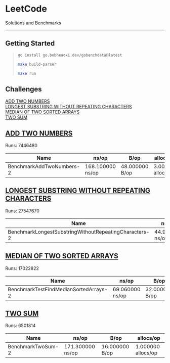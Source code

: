 # LeetCode 
Solutions and Benchmarks 

--- 

## Getting Started 

> ```bash 
> go install go.bobheadxi.dev/gobenchdata@latest
> ```
> ```bash 
> make build-parser
> ```
> ```bash 
> make run
> ```












## Challenges

[ADD TWO NUMBERS](#add_two_numbers)  
[LONGEST SUBSTRING WITHOUT REPEATING CHARACTERS](#longest_substring_without_repeating_characters)  
[MEDIAN OF TWO SORTED ARRAYS](#median_of_two_sorted_arrays)  
[TWO SUM](#two_sum)  



<a name="add_two_numbers"></a>  

## [ADD TWO NUMBERS](./add_two_numbers)

Runs: 7446480  

| Name | ns/op | B/op | allocs/op |  
| ---- | ----- | ---- | --------- |  
| BenchmarkAddTwoNumbers-2 | 168.100000 ns/op | 48.000000 B/op | 3.000000 allocs/op |  

<a name="longest_substring_without_repeating_characters"></a>  

## [LONGEST SUBSTRING WITHOUT REPEATING CHARACTERS](./longest_substring_without_repeating_characters)

Runs: 27547670  

| Name | ns/op | B/op | allocs/op |  
| ---- | ----- | ---- | --------- |  
| BenchmarkLongestSubstringWithoutRepeatingCharacters-2 | 44.990000 ns/op | 0.000000 B/op | 0.000000 allocs/op |  

<a name="median_of_two_sorted_arrays"></a>  

## [MEDIAN OF TWO SORTED ARRAYS](./median_of_two_sorted_arrays)

Runs: 17022822  

| Name | ns/op | B/op | allocs/op |  
| ---- | ----- | ---- | --------- |  
| BenchmarkTestFindMedianSortedArrays-2 | 69.060000 ns/op | 32.000000 B/op | 1.000000 allocs/op |  

<a name="two_sum"></a>  

## [TWO SUM](./two_sum)

Runs: 6501814  

| Name | ns/op | B/op | allocs/op |  
| ---- | ----- | ---- | --------- |  
| BenchmarkTwoSum-2 | 171.300000 ns/op | 16.000000 B/op | 1.000000 allocs/op |  
